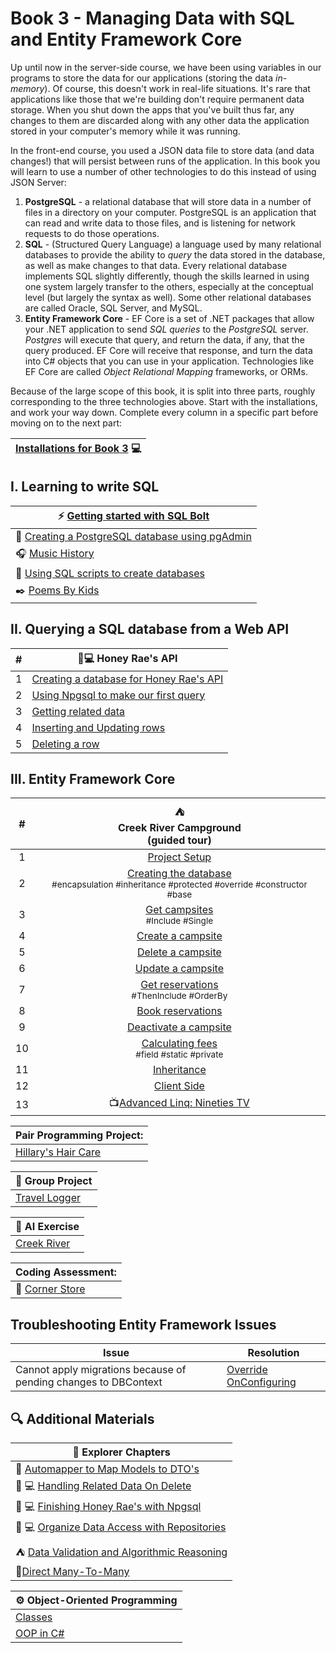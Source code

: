 
# Book 3 - Managing Data with SQL and Entity Framework Core

Up until now in the server-side course, we have been using variables in our programs to store the data for our applications (storing the data _in-memory_). Of course, this doesn't work in real-life situations. It's rare that applications like those that we're building don't require permanent data storage. When you shut down the apps that you've built thus far, any changes to them are discarded along with any other data the application stored in your computer's memory while it was running. 

In the front-end course, you used a JSON data file to store data (and data changes!) that will persist between runs of the application. In this book you will learn to use a number of other technologies to do this instead of using JSON Server:
1. **PostgreSQL** - a relational database that will store data in a number of files in a directory on your computer.  PostgreSQL is an application that can read and write data to those files, and is listening for network requests to do those operations. 
1. **SQL** - (Structured Query Language) a language used by many relational databases to provide the ability to _query_ the data stored in the database, as well as make changes to that data. Every relational database implements SQL slightly differently, though the skills learned in using one system largely transfer to the others, especially at the conceptual level (but largely the syntax as well). Some other relational databases are called Oracle, SQL Server, and MySQL.
1. **Entity Framework Core** - EF Core is a set of .NET packages that allow your .NET application to send _SQL queries_ to the _PostgreSQL_ server. _Postgres_ will execute that query, and return the data, if any, that the query produced. EF Core will receive that response, and turn the data into C# objects that you can use in your application. Technologies like EF Core are called _Object Relational Mapping_ frameworks, or ORMs. 

Because of the large scope of this book, it is split into three parts, roughly corresponding to the three technologies above. Start with the installations, and work your way down. Complete every column in a specific part before moving on to the next part:

|[Installations for Book 3](./chapters/book-3-installs.md) :computer: |
|--|

## I. Learning to write SQL

|:zap: [Getting started with SQL Bolt](https://sqlbolt.com/)|
|-|
|:elephant: [Creating a PostgreSQL database using pgAdmin](./chapters/music-history-setup.md)|
|:headphones: [Music History](./chapters/music-history-practice.md) |
|:page_with_curl: [Using SQL scripts to create databases](./chapters/poki-setup.md)|
|:black_nib: [Poems By Kids](./chapters/poki-practice.md)|

## II. Querying a SQL database from a Web API
| # |🍯💻 Honey Rae's API|
|-|-|
|1| [Creating a database for Honey Rae's API](./chapters/honey-rae-database.md) |
|2| [Using Npgsql to make our first query](./chapters/honey-res-npgsql.md) |
|3| [Getting related data](./chapters/honey-raes-related-data.md) |
|4| [Inserting and Updating rows](./chapters/honey-raes-create.md) |
|5| [Deleting a row](./chapters/honey-raes-delete.md) |


## III. Entity Framework Core
|#|:tent: <br> Creek River Campground <br> (guided tour) | 
|:-:|:-:|
|1| [Project Setup](./chapters/creek-river-setup.md) |
|2| [Creating the database](./chapters/creek-river-db-context.md) <br><sub style="font-size: 0.85rem;">#encapsulation #inheritance #protected #override #constructor #base</sub>|
|3| [Get campsites](./chapters/creek-river-get-campsites.md) <br><sub style="font-size: 0.85rem;">#Include #Single</sub>|
|4| [Create a campsite](./chapters/creek-river-create-campsite.md) |
|5| [Delete a campsite](./chapters/creek-river-delete-campsite.md) |
|6| [Update a campsite](./chapters/creek-river-campsite-update.md) |
|7| [Get reservations](./chapters/creek-river-get-reservations.md) <br><sub style="font-size: 0.85rem;">#ThenInclude #OrderBy </sub>|
|8| [Book reservations](./chapters/creek-river-book-reservation.md) |
|9| [Deactivate a campsite](./chapters/creek-river-campsite-deactivate.md) |
|10| [Calculating fees](./chapters/creek-river-calculated.md) <br><sub style="font-size: 0.85rem;">#field #static #private</sub>|
|11|[Inheritance](https://github.com/nashville-software-school/bangazon-inc/blob/server-side-curriculum/book-1-orientation/chapters/INHERITANCE_INTRO.md)|
|12|[Client Side](./chapters/creek-river-client.md)|
|13|:tv:[Advanced Linq: Nineties TV](https://github.com/nashville-software-school/bangazon-inc/blob/server-side-curriculum/book-1-orientation/chapters/LINQ_INTRO.md)|


|Pair Programming Project:|
|--|
|[Hillary's Hair Care](./chapters/hillarys-project-requirements.md)|

|:test_tube: Group Project|
|-|
|[Travel Logger](https://github.com/nss-group-projects/travel-logger)|

|:robot: AI Exercise|
|-|
|[Creek River](./chapters/creek-river-ai-generation.md)|

|Coding Assessment:|
|--|
|:convenience_store: [Corner Store](./chapters/book-3-coding-assessment.md)|

## Troubleshooting Entity Framework Issues

| Issue | Resolution |
|---|---|
| Cannot apply migrations because of pending changes to DBContext | [Override OnConfiguring](./chapters/UPDATE_DBCONTEXT.md) |

## 🔍 Additional Materials
|:compass: Explorer Chapters|
|-|
| :book: [Automapper to Map Models to DTO's](./chapters/loncotes-automapper.md) |
|🍯 💻 [Handling Related Data On Delete](./chapters/honey-raes-cascade-delete.md) |
|🍯 💻 [Finishing Honey Rae's with Npgsql](./chapters/honey-raes-complete.md) |
|🍯 💻 [Organize Data Access with Repositories](./chapters/honey-raes-repositories.md) |
|:tent: [Data Validation and Algorithmic Reasoning](./chapters/creek-river-reservation-validation.md) |
|:haircut:[Direct Many-To-Many](./chapters/hillarys-inferred-many-to-many.md)|


|:gear: Object-Oriented Programming |
|-|
| [Classes](https://learn.microsoft.com/en-us/dotnet/csharp/fundamentals/tutorials/classes) |
|[OOP in C#](https://learn.microsoft.com/en-us/dotnet/csharp/fundamentals/tutorials/oop) |
